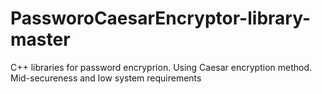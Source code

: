 # PassworoCaesarEncryptor-library-master
C++ libraries for password encryprion. Using Caesar encryption method. Mid-secureness and low system requirements

